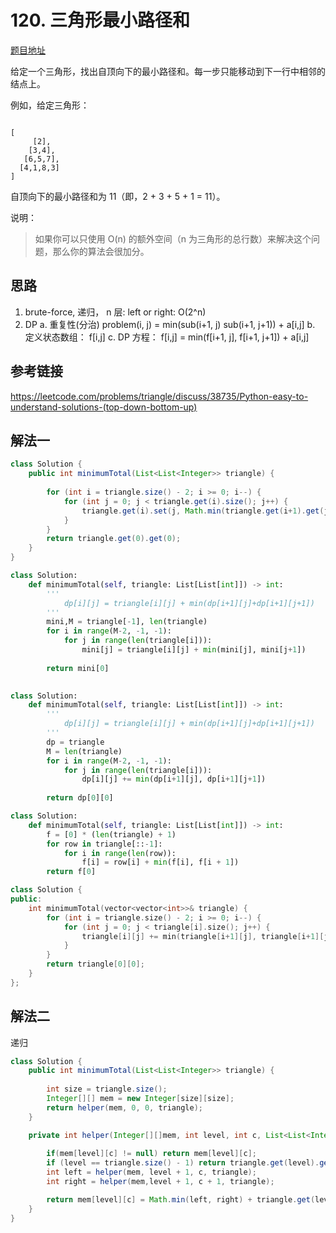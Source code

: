 # 120. 三角形最小路径和

[题目地址](https://leetcode-cn.com/problems/triangle)

给定一个三角形，找出自顶向下的最小路径和。每一步只能移动到下一行中相邻的结点上。

例如，给定三角形：

```

[
     [2],
    [3,4],
   [6,5,7],
  [4,1,8,3]
]
```

自顶向下的最小路径和为 11（即，2 + 3 + 5 + 1 = 11）。

说明：

>如果你可以只使用 O(n) 的额外空间（n 为三角形的总行数）来解决这个问题，那么你的算法会很加分。


## 思路

1. brute-force, 递归， n 层: left or right: O(2^n)
2. DP
  a. 重复性(分治) problem(i, j) = min(sub(i+1, j) sub(i+1, j+1)) + a[i,j]
  b. 定义状态数组： f[i,j]
  c. DP 方程： f[i,j] = min(f[i+1, j], f[i+1, j+1]) + a[i,j]

## 参考链接

<https://leetcode.com/problems/triangle/discuss/38735/Python-easy-to-understand-solutions-(top-down-bottom-up)>

## 解法一

```Java
class Solution {
    public int minimumTotal(List<List<Integer>> triangle) {
   
        for (int i = triangle.size() - 2; i >= 0; i--) {
            for (int j = 0; j < triangle.get(i).size(); j++) {
                triangle.get(i).set(j, Math.min(triangle.get(i+1).get(j), triangle.get(i+1).get(j+1)) + triangle.get(i).get(j));
            }
        }
        return triangle.get(0).get(0);
    }
}
```

```python
class Solution:
    def minimumTotal(self, triangle: List[List[int]]) -> int:
        '''
            dp[i][j] = triangle[i][j] + min(dp[i+1][j]+dp[i+1][j+1])
        '''
        mini,M = triangle[-1], len(triangle)
        for i in range(M-2, -1, -1):
            for j in range(len(triangle[i])):
                mini[j] = triangle[i][j] + min(mini[j], mini[j+1])
        
        return mini[0]
        
```


```python
class Solution:
    def minimumTotal(self, triangle: List[List[int]]) -> int:
        '''
            dp[i][j] = triangle[i][j] + min(dp[i+1][j]+dp[i+1][j+1])
        '''
        dp = triangle
        M = len(triangle)
        for i in range(M-2, -1, -1):
            for j in range(len(triangle[i])):
                dp[i][j] += min(dp[i+1][j], dp[i+1][j+1])
        
        return dp[0][0]
```

```python
class Solution:
    def minimumTotal(self, triangle: List[List[int]]) -> int:
        f = [0] * (len(triangle) + 1)
        for row in triangle[::-1]:
            for i in range(len(row)):
                f[i] = row[i] + min(f[i], f[i + 1])
        return f[0]
```


```c++
class Solution {
public:
    int minimumTotal(vector<vector<int>>& triangle) {
        for (int i = triangle.size() - 2; i >= 0; i--) {
            for (int j = 0; j < triangle[i].size(); j++) {
                triangle[i][j] += min(triangle[i+1][j], triangle[i+1][j+1]);
            }
        }
        return triangle[0][0];
    }
};
```

## 解法二

递归

```Java
class Solution {
    public int minimumTotal(List<List<Integer>> triangle) {
        
        int size = triangle.size();
        Integer[][] mem = new Integer[size][size];
        return helper(mem, 0, 0, triangle);
    }

    private int helper(Integer[][]mem, int level, int c, List<List<Integer>> triangle) {
        
        if(mem[level][c] != null) return mem[level][c];
        if (level == triangle.size() - 1) return triangle.get(level).get(c);
        int left = helper(mem, level + 1, c, triangle);
        int right = helper(mem,level + 1, c + 1, triangle);

        return mem[level][c] = Math.min(left, right) + triangle.get(level).get(c);
    }
}
```